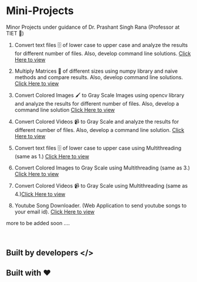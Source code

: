 # Mini-Projects
Minor Projects under guidance of Dr. Prashant Singh Rana  (Professor at TIET 🏫)

1. Convert text files 🗄️ of lower case to upper case and analyze the results for different number of files. Also, develop command line solutions. <a href="https://github.com/dragonman164/Minor-Projects/tree/master/Lower%20Case%20to%20Upper">Click Here to view</a>

2. Multiply Matrices 🔢 of different sizes using numpy library and naive methods and compare results. Also, develop command line solutions. <a href="https://github.com/dragonman164/Minor-Projects/tree/master/Matrix%20Multiplication%20Project">Click Here to view</a>

3. Convert Colored Images 🖌️ to Gray Scale Images using opencv library and analyze the results for different number of files. Also, develop a command line solution <a href="https://github.com/dragonman164/Minor-Projects/tree/master/Convert%20Color%20to%20GrayScale">Click Here to view </a>

4. Convert Colored Videos 📹 to Gray Scale and analyze the results for different number of files. Also, develop a command line solution. <a href="https://github.com/dragonman164/Minor-Projects/tree/master/Convert%20Video%20to%20Gray%20Scale">Click Here to view </a>

5. Convert text files 🗄️ of lower case to upper case using Multithreading (same as 1.) <a href="https://github.com/dragonman164/Minor-Projects/tree/master/Lower%20Case%20to%20Upper%20(MultiThreading%20Solution)"> Click Here to view </a>

6. Convert Colored Images to Gray Scale using Multithreading (same as 3.) <a href="https://github.com/dragonman164/Minor-Projects/tree/master/Convert%20Color%20to%20GrayScale%20(Multi%20Threading%20Solution)">Click Here to view </a>

7. Convert Colored Videos 📹 to Gray Scale using Multithreading (same as 4.)<a href="https://github.com/dragonman164/Minor-Projects/tree/master/Convert%20Video%20to%20GrayScale%20(Multithreading%20Solution)">Click Here to view </a>

8. Youtube Song Downloader. (Web Application to send youtube songs to your email id). <a href="https://github.com/dragonman164/Minor-Projects/tree/master/Youtube%20Songs%20Downloader">Click Here to view </a>


more to be added soon ....

<br>

## Built by developers </>

## Built with ❤️

